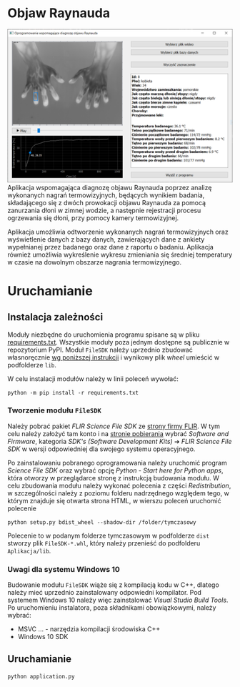 # Objaw Raynauda
![Interfejs aplikacji](interface.png)
Aplikacja wspomagająca diagnozę objawu Raynauda poprzez analizę wykonanych nagrań termowizyjnych, będących wynikiem badania, składającego się z dwóch prowokacji objawu Raynauda za pomocą zanurzania dłoni w zimnej wodzie, a następnie rejestracji procesu ogrzewania się dłoni, przy pomocy kamery termowizyjnej.

Aplikacja umożliwia odtworzenie wykonanych nagrań termowizyjnych oraz wyświetlenie danych z bazy danych, zawierających dane z ankiety wypełnianej przez badanego oraz dane z raportu o badaniu. Aplikacja również umożliwia wykreślenie wykresu zmieniania się średniej temperatury w czasie na dowolnym obszarze nagrania termowizyjnego. 

# Uruchamianie
## Instalacja zależności
Moduły niezbędne do uruchomienia programu spisane są w pliku [requirements.txt](requirements.txt). Wszystkie moduły poza jednym dostępne są publicznie w repozytorium PyPI. Moduł `FileSDK` należy uprzednio zbudować własnoręcznie [wg poniższej instrukcji](#tworzenie-modułu-filesdk) i wynikowy plik _wheel_ umieścić w podfolderze `lib`.

W celu instalacji modułów należy w linii poleceń wywołać:
```
python -m pip install -r requirements.txt
```

### Tworzenie modułu `FileSDK`
Należy pobrać pakiet _FLIR Science File SDK_ ze [strony firmy FLIR](https://flir.custhelp.com/). W tym celu należy założyć tam konto i na [stronie pobierania](https://flir.custhelp.com/app/account/fl_downloads) wybrać _Software and Firmware_,  kategoria _SDK's (Software Development Kits)_ ➔ _FLIR Science File SDK_ w wersji odpowiedniej dla swojego systemu operacyjnego.

Po zainstalowaniu pobranego oprogramowania należy uruchomić program _Science File SDK_ oraz wybrać opcję _Python - Start here for Python apps_, która otworzy w przeglądarce stronę z instrukcją budowania modułu. W celu zbudowania modułu należy wykonać polecenia z części _Redistribution_, w szczególności należy z poziomu folderu nadrzędnego względem tego, w którym znajduje się otwarta strona HTML, w wierszu poleceń uruchomić polecenie
```
python setup.py bdist_wheel --shadow-dir /folder/tymczasowy
```
Polecenie to w podanym folderze tymczasowym w podfolderze `dist` stworzy plik `FileSDK-*.whl`, który należy przenieść do podfolderu `Aplikacja/lib`.

### Uwagi dla systemu Windows 10
Budowanie modułu `FileSDK` wiąże się z kompilacją kodu w C++, dlatego należy mieć uprzednio zainstalowany odpowiedni kompilator.
Pod systemem Windows 10 należy więc zainstalować _Visual Studio Build Tools_. Po uruchomieniu instalatora, poza składnikami obowiązkowymi, należy wybrać:
* MSVC ... - narzędzia kompilacji środowiska C++
* Windows 10 SDK

## Uruchamianie
```
python application.py
```